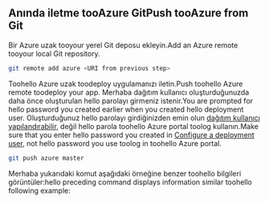 ## <a name="push-tooazure-from-git"></a><span data-ttu-id="c8c77-101">Anında iletme tooAzure Git</span><span class="sxs-lookup"><span data-stu-id="c8c77-101">Push tooAzure from Git</span></span>

<span data-ttu-id="c8c77-102">Bir Azure uzak tooyour yerel Git deposu ekleyin.</span><span class="sxs-lookup"><span data-stu-id="c8c77-102">Add an Azure remote tooyour local Git repository.</span></span>

```bash
git remote add azure <URI from previous step>
```

<span data-ttu-id="c8c77-103">Toohello Azure uzak toodeploy uygulamanızı iletin.</span><span class="sxs-lookup"><span data-stu-id="c8c77-103">Push toohello Azure remote toodeploy your app.</span></span> <span data-ttu-id="c8c77-104">Merhaba dağıtım kullanıcı oluşturduğunuzda daha önce oluşturulan hello parolayı girmeniz istenir.</span><span class="sxs-lookup"><span data-stu-id="c8c77-104">You are prompted for hello password you created earlier when you created hello deployment user.</span></span> <span data-ttu-id="c8c77-105">Oluşturduğunuz hello parolayı girdiğinizden emin olun [dağıtım kullanıcı yapılandırabilir](#configure-a-deployment-user), değil hello parola toohello Azure portal toolog kullanın.</span><span class="sxs-lookup"><span data-stu-id="c8c77-105">Make sure that you enter hello password you created in [Configure a deployment user](#configure-a-deployment-user), not hello password you use toolog in toohello Azure portal.</span></span>

```bash
git push azure master
```

<span data-ttu-id="c8c77-106">Merhaba yukarıdaki komut aşağıdaki örneğine benzer toohello bilgileri görüntüler:</span><span class="sxs-lookup"><span data-stu-id="c8c77-106">hello preceding command displays information similar toohello following example:</span></span>
